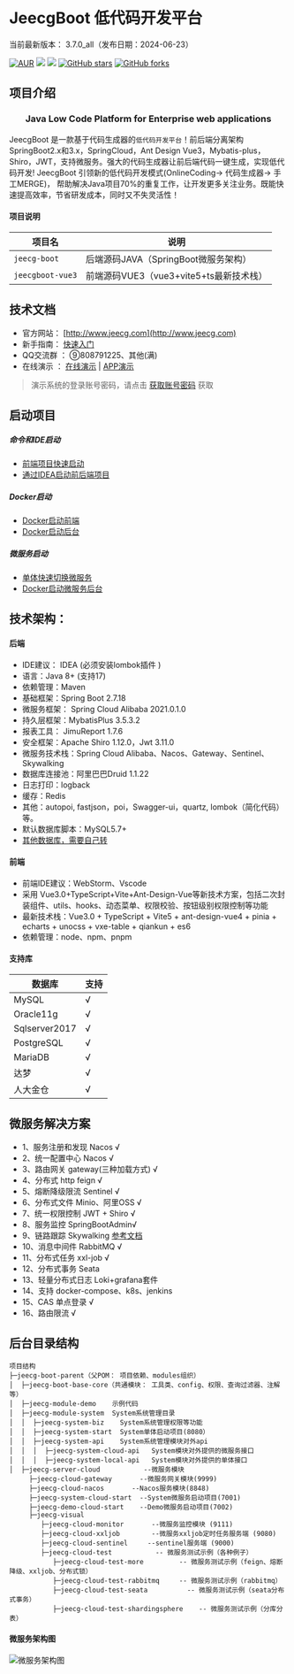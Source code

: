 
JeecgBoot 低代码开发平台
===============

当前最新版本： 3.7.0_all（发布日期：2024-06-23） 


[![AUR](https://img.shields.io/badge/license-Apache%20License%202.0-blue.svg)](https://github.com/zhangdaiscott/jeecg-boot/blob/master/LICENSE)
[![](https://img.shields.io/badge/Author-北京国炬软件-orange.svg)](http://jeecg.com/aboutusIndex)
[![](https://img.shields.io/badge/version-3.7.0_all-brightgreen.svg)](https://github.com/zhangdaiscott/jeecg-boot)
[![GitHub stars](https://img.shields.io/github/stars/zhangdaiscott/jeecg-boot.svg?style=social&label=Stars)](https://github.com/zhangdaiscott/jeecg-boot)
[![GitHub forks](https://img.shields.io/github/forks/zhangdaiscott/jeecg-boot.svg?style=social&label=Fork)](https://github.com/zhangdaiscott/jeecg-boot)



项目介绍
-----------------------------------

<h3 align="center">Java Low Code Platform for Enterprise web applications</h3>

JeecgBoot 是一款基于代码生成器的`低代码开发平台`！前后端分离架构 SpringBoot2.x和3.x，SpringCloud，Ant Design Vue3，Mybatis-plus，Shiro，JWT，支持微服务。强大的代码生成器让前后端代码一键生成，实现低代码开发!  JeecgBoot 引领新的低代码开发模式(OnlineCoding-> 代码生成器-> 手工MERGE)， 帮助解决Java项目70%的重复工作，让开发更多关注业务。既能快速提高效率，节省研发成本，同时又不失灵活性！


#### 项目说明

| 项目名                | 说明                     | 
|--------------------|------------------------|
| `jeecg-boot`    | 后端源码JAVA（SpringBoot微服务架构）        |
| `jeecgboot-vue3` | 前端源码VUE3（vue3+vite5+ts最新技术栈）  |



技术文档
-----------------------------------

- 官方网站：  [http://www.jeecg.com](http://www.jeecg.com)
- 新手指南： [快速入门](http://www.jeecg.com/doc/quickstart)
- QQ交流群 ： ⑨808791225、其他(满)
- 在线演示 ：  [在线演示](http://boot3.jeecg.com)   | [APP演示](http://jeecg.com/appIndex)
> 演示系统的登录账号密码，请点击 [获取账号密码](http://jeecg.com/doc/demo) 获取 



启动项目
-----------------------------------

##### 命令和IDE启动

- [前端项目快速启动](http://help.jeecg.com/setup/startup.html)
- [通过IDEA启动前后端项目](https://help.jeecg.com/java/setup/idea/startup.html)

##### Docker启动

- [Docker启动前端](https://help.jeecg.com/java/docker/vue3.html)
- [Docker启动后台](https://help.jeecg.com/java/docker/up.html)


##### 微服务启动

- [单体快速切换微服务](https://help.jeecg.com/java/springcloud/switchcloud/monomer.html)
- [Docker启动微服务后台](https://help.jeecg.com/java/docker/springcloud.html)


技术架构：
-----------------------------------

#### 后端

- IDE建议： IDEA (必须安装lombok插件 )
- 语言：Java 8+ (支持17)
- 依赖管理：Maven
- 基础框架：Spring Boot 2.7.18
- 微服务框架： Spring Cloud Alibaba 2021.0.1.0
- 持久层框架：MybatisPlus 3.5.3.2
- 报表工具： JimuReport 1.7.6
- 安全框架：Apache Shiro 1.12.0，Jwt 3.11.0
- 微服务技术栈：Spring Cloud Alibaba、Nacos、Gateway、Sentinel、Skywalking
- 数据库连接池：阿里巴巴Druid 1.1.22
- 日志打印：logback
- 缓存：Redis
- 其他：autopoi, fastjson，poi，Swagger-ui，quartz, lombok（简化代码）等。
- 默认数据库脚本：MySQL5.7+
- [其他数据库，需要自己转](https://my.oschina.net/jeecg/blog/4905722)


#### 前端

- 前端IDE建议：WebStorm、Vscode
- 采用 Vue3.0+TypeScript+Vite+Ant-Design-Vue等新技术方案，包括二次封装组件、utils、hooks、动态菜单、权限校验、按钮级别权限控制等功能
- 最新技术栈：Vue3.0 + TypeScript + Vite5 + ant-design-vue4 + pinia + echarts + unocss + vxe-table + qiankun + es6
- 依赖管理：node、npm、pnpm



#### 支持库

|  数据库   |  支持   |
| --- | --- |
|   MySQL   |  √   |
|  Oracle11g   |  √   |
|  Sqlserver2017   |  √   |
|   PostgreSQL   |  √   |
|   MariaDB   |  √   |
|   达梦   |  √   |
|   人大金仓   |  √   |



 
## 微服务解决方案


- 1、服务注册和发现 Nacos √
- 2、统一配置中心 Nacos  √
- 3、路由网关 gateway(三种加载方式) √
- 4、分布式 http feign √
- 5、熔断降级限流 Sentinel √
- 6、分布式文件 Minio、阿里OSS √ 
- 7、统一权限控制 JWT + Shiro √
- 8、服务监控 SpringBootAdmin√
- 9、链路跟踪 Skywalking   [参考文档](https://help.jeecg.com/java/springcloud/super/skywarking.html)
- 10、消息中间件 RabbitMQ  √
- 11、分布式任务 xxl-job  √ 
- 12、分布式事务 Seata
- 13、轻量分布式日志 Loki+grafana套件
- 14、支持 docker-compose、k8s、jenkins
- 15、CAS 单点登录   √
- 16、路由限流   √



后台目录结构
-----------------------------------
```
项目结构
├─jeecg-boot-parent（父POM： 项目依赖、modules组织）
│  ├─jeecg-boot-base-core（共通模块： 工具类、config、权限、查询过滤器、注解等）
│  ├─jeecg-module-demo    示例代码
│  ├─jeecg-module-system  System系统管理目录
│  │  ├─jeecg-system-biz    System系统管理权限等功能
│  │  ├─jeecg-system-start  System单体启动项目(8080）
│  │  ├─jeecg-system-api    System系统管理模块对外api
│  │  │  ├─jeecg-system-cloud-api   System模块对外提供的微服务接口
│  │  │  ├─jeecg-system-local-api   System模块对外提供的单体接口
│  ├─jeecg-server-cloud           --微服务模块
     ├─jeecg-cloud-gateway       --微服务网关模块(9999)
     ├─jeecg-cloud-nacos       --Nacos服务模块(8848)
     ├─jeecg-system-cloud-start  --System微服务启动项目(7001)
     ├─jeecg-demo-cloud-start    --Demo微服务启动项目(7002)
     ├─jeecg-visual
        ├─jeecg-cloud-monitor       --微服务监控模块 (9111)
        ├─jeecg-cloud-xxljob        --微服务xxljob定时任务服务端 (9080)
        ├─jeecg-cloud-sentinel     --sentinel服务端 (9000)
        ├─jeecg-cloud-test           -- 微服务测试示例（各种例子）
           ├─jeecg-cloud-test-more         -- 微服务测试示例（feign、熔断降级、xxljob、分布式锁）
           ├─jeecg-cloud-test-rabbitmq     -- 微服务测试示例（rabbitmq）
           ├─jeecg-cloud-test-seata          -- 微服务测试示例（seata分布式事务）
           ├─jeecg-cloud-test-shardingsphere    -- 微服务测试示例（分库分表）
```




#### 微服务架构图
![微服务架构图](https://jeecgos.oss-cn-beijing.aliyuncs.com/files/jeecgboot_springcloud2022.png "在这里输入图片标题")






